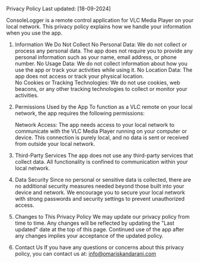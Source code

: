Privacy Policy 
Last updated: [18-09-2024]

ConsoleLogger is a remote control application for VLC Media Player on your local network. This privacy policy explains how we handle your information when you use the app.

1. Information We Do Not Collect
   No Personal Data: We do not collect or process any personal data. The app does not require you to provide any personal information such as your name, email address, or phone number. 
   No Usage Data: We do not collect information about how you use the app or track your activities while using it.
   No Location Data: The app does not access or track your physical location.  
   No Cookies or Tracking Technologies: We do not use cookies, web beacons, or any other tracking technologies to collect or monitor your activities.

2. Permissions Used by the App
   To function as a VLC remote on your local network, the app requires the following permissions:

    Network Access: The app needs access to your local network to communicate with the VLC Media Player running on your computer or device. This connection is purely local, and no data is sent or received from outside your local network.

3. Third-Party Services
   The app does not use any third-party services that collect data. All functionality is confined to communication within your local network.

4. Data Security
   Since no personal or sensitive data is collected, there are no additional security measures needed beyond those built into your device and network. We encourage you to secure your local network with strong passwords and security settings to prevent unauthorized access.

5. Changes to This Privacy Policy
   We may update our privacy policy from time to time. Any changes will be reflected by updating the "Last updated" date at the top of this page. Continued use of the app after any changes implies your acceptance of the updated policy.

6. Contact Us
   If you have any questions or concerns about this privacy policy, you can contact us at:
        info@omariskandarani.com
